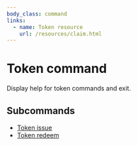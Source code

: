 ```yaml
---
body_class: command
links:
  - name: Token resource
    url: /resources/claim.html
---
```


# Token command

<section>

Display help for token commands and exit.

</section>

<section>

## Subcommands

- [Token issue]({{site_prefix}}/commands/token-issue.html)
- [Token redeem]({{site_prefix}}/commands/token-redeem.html)
</section>
